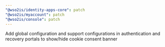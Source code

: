 ```yaml
---
"@wso2is/identity-apps-core": patch
"@wso2is/myaccount": patch
"@wso2is/console": patch
---
```


Add global configuration and support configurations in authentication and recovery portals to show/hide cookie consent banner
